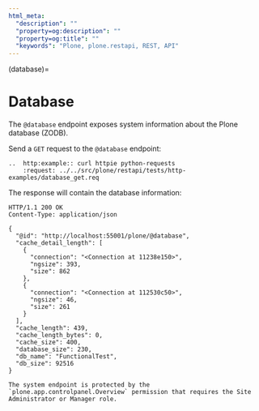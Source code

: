 ```yaml
---
html_meta:
  "description": ""
  "property=og:description": ""
  "property=og:title": ""
  "keywords": "Plone, plone.restapi, REST, API"
---
```


(database)=

# Database

The `@database` endpoint exposes system information about the Plone database (ZODB).

Send a `GET` request to the `@database` endpoint:

```{eval-rst}
..  http:example:: curl httpie python-requests
    :request: ../../src/plone/restapi/tests/http-examples/database_get.req
```

The response will contain the database information:

```http
HTTP/1.1 200 OK
Content-Type: application/json

{
  "@id": "http://localhost:55001/plone/@database",
  "cache_detail_length": [
    {
      "connection": "<Connection at 11238e150>",
      "ngsize": 393,
      "size": 862
    },
    {
      "connection": "<Connection at 112530c50>",
      "ngsize": 46,
      "size": 261
    }
  ],
  "cache_length": 439,
  "cache_length_bytes": 0,
  "cache_size": 400,
  "database_size": 230,
  "db_name": "FunctionalTest",
  "db_size": 92516
}
```

```{note}
The system endpoint is protected by the `plone.app.controlpanel.Overview` permission that requires the Site Administrator or Manager role.
```
